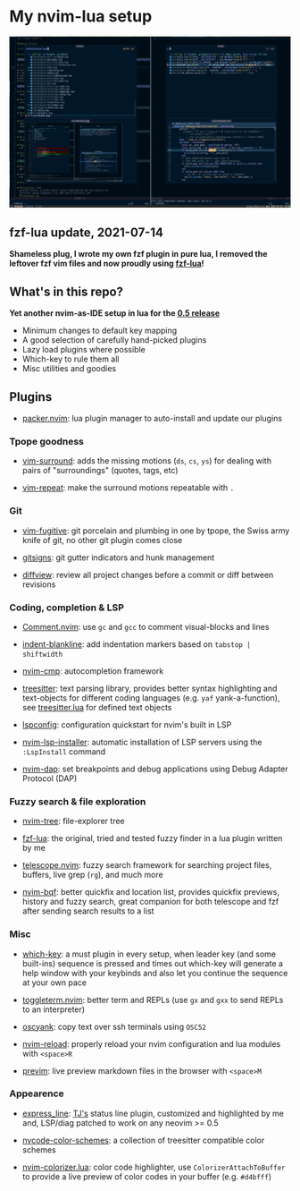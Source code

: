 # My nvim-lua setup

![screenshot](https://github.com/ibhagwan/nvim-lua/raw/main/screenshot.png)

## fzf-lua update, 2021-07-14

**Shameless plug, I wrote my own fzf plugin in pure lua, I removed the
leftover fzf vim files and now proudly using 
[fzf-lua](https://github.com/ibhagwan/fzf-lua)!**


## What's in this repo?

**Yet another nvim-as-IDE setup in lua for the [0.5
release](https://github.com/neovim/neovim/releases/tag/v0.5.0)**

- Minimum changes to default key mapping
- A good selection of carefully hand-picked plugins
- Lazy load plugins where possible
- Which-key to rule them all
- Misc utilities and goodies

## Plugins

- [packer.nvim](https://github.com/wbthomason/packer.nvim): lua plugin
  manager to auto-install and update our plugins

### Tpope goodness

- [vim-surround](https://github.com/tpope/vim-surround): adds the missing
  motions (`ds`, `cs`, `ys`) for dealing with pairs of "surroundings" (quotes,
  tags, etc)

- [vim-repeat](https://github.com/tpope/vim-repeat): make the surround motions
  repeatable with `.`

### Git

- [vim-fugitive](https://github.com/tpope/vim-fugitive): git porcelain and
  plumbing in one by tpope, the Swiss army knife of git, no other git plugin comes
  close

- [gitsigns](https://github.com/lewis6991/gitsigns.nvim): git gutter indicators
  and hunk management

- [diffview](https://github.com/sindrets/diffview.nvim): review all project
  changes before a commit or diff between revisions

### Coding, completion & LSP

- [Comment.nvim](https://github.com/numToStr/Comment.nvim): use `gc` and
  `gcc` to comment visual-blocks and lines

- [indent-blankline](https://github.com/lukas-reineke/indent-blankline.nvim):
  add indentation markers based on `tabstop | shiftwidth`

- [nvim-cmp](https://github.com/hrsh7th/nvim-cmp): autocompletion framework

- [treesitter](https://github.com/nvim-treesitter/nvim-treesitter): text
  parsing library, provides better syntax highlighting and text-objects for
  different coding languages (e.g. `yaf` yank-a-function), see
  [treesitter.lua](https://github.com/ibhagwan/nvim-lua/blob/main/lua/plugin/treesitter.lua)
  for defined text objects

- [lspconfig](https://github.com/neovim/nvim-lspconfig): configuration
  quickstart for nvim's built in LSP

- [nvim-lsp-installer](https://github.com/williamboman/nvim-lsp-installer):
  automatic installation of LSP servers using the `:LspInstall` command

- [nvim-dap](https://github.com/mfussenegger/nvim-dap):
  set breakpoints and debug applications using Debug Adapter Protocol (DAP)

### Fuzzy search & file exploration

- [nvim-tree](https://github.com/kyazdani42/nvim-tree.lua): file-explorer tree

- [fzf-lua](https://github.com/ibhagwan/fzf-lua): the original, tried and
  tested fuzzy finder in a lua plugin written by me

- [telescope.nvim](https://github.com/nvim-telescope/telescope.nvim): fuzzy
  search framework for searching project files, buffers, live grep (`rg`), and
  much more

- [nvim-bqf](https://github.com/kevinhwang91/nvim-bqf): better quickfix and
  location list, provides quickfix previews, history and fuzzy search, great
  companion for both telescope and fzf after sending search results to a list

### Misc

- [which-key](https://github.com/folke/which-key.nvim): a must plugin in every
  setup, when leader key (and some built-ins) sequence is pressed and times out
  which-key will generate a help window with your keybinds and also let you
  continue the sequence at your own pace

- [toggleterm.nvim](https://github.com/akinsho/toggleterm.nvim): better term and
  REPLs (use `gx` and `gxx` to send REPLs to an interpreter)

- [oscyank](https://github.com/ojroques/vim-oscyank): copy text over ssh
  terminals using `OSC52`

- [nvim-reload](https://github.com/famiu/nvim-reload): properly reload your
  nvim configuration and lua modules with `<space>R`

- [previm](https://github.com/previm/previm): live preview markdown files in
  the browser with `<space>M`

### Appearence

- [express\_line](https://github.com/tjdevries/express_line.nvim):
  [TJ's](https://github.com/tjdevries) status line plugin, customized and
  highlighted by me and, LSP/diag patched to work on any neovim >= 0.5

- [nvcode-color-schemes](https://github.com/christianchiarulli/nvcode-color-schemes.vim):
  a collection of treesitter compatible color schemes

- [nvim-colorizer.lua](https://github.com/norcalli/nvim-colorizer.lua): color
  code highlighter, use `ColorizerAttachToBuffer` to provide a live preview of
  color codes in your buffer (e.g. `#d4bfff`)
